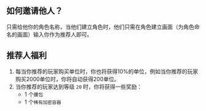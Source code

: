 ## 如何邀请他人？

只需给他你的角色名称，当他们建立角色时，他们只需在角色建立画面（为角色命名的画面）输入你作为推荐人即可。

##  推荐人福利
1. 每当你推荐的玩家购买单位时，你也将获得10%的单位，例如当你推荐的玩家购买2000单位时，你将自动获得200单位。
3. 当你推荐的玩家达到等级 `20` 时，你将获得一些奖励：
	- 1 个`腰包`
	- 1 个`稀有加密容器`